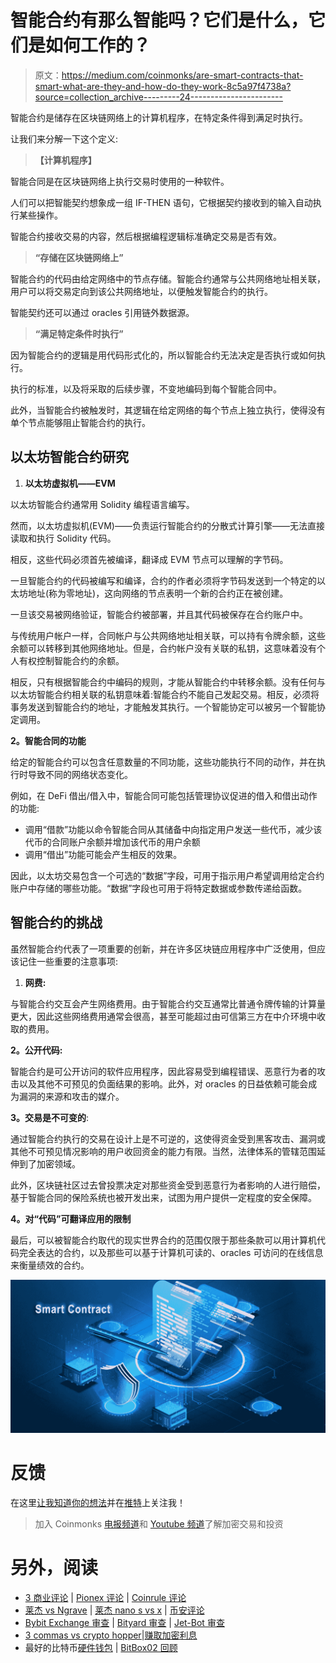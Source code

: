 # 智能合约有那么智能吗？它们是什么，它们是如何工作的？

> 原文：<https://medium.com/coinmonks/are-smart-contracts-that-smart-what-are-they-and-how-do-they-work-8c5a97f4738a?source=collection_archive---------24----------------------->

智能合约是储存在区块链网络上的计算机程序，在特定条件得到满足时执行。

让我们来分解一下这个定义:

> **【计算机程序】**

智能合同是在区块链网络上执行交易时使用的一种软件。

人们可以把智能契约想象成一组 IF-THEN 语句，它根据契约接收到的输入自动执行某些操作。

智能合约接收交易的内容，然后根据编程逻辑标准确定交易是否有效。

> **“存储在区块链网络上”**

智能合约的代码由给定网络中的节点存储。智能合约通常与公共网络地址相关联，用户可以将交易定向到该公共网络地址，以便触发智能合约的执行。

智能契约还可以通过 oracles 引用链外数据源。

> **“满足特定条件时执行”**

因为智能合约的逻辑是用代码形式化的，所以智能合约无法决定是否执行或如何执行。

执行的标准，以及将采取的后续步骤，不变地编码到每个智能合同中。

此外，当智能合约被触发时，其逻辑在给定网络的每个节点上独立执行，使得没有单个节点能够阻止智能合约的执行。

## **以太坊智能合约研究**

1.  **以太坊虚拟机——EVM**

以太坊智能合约通常用 Solidity 编程语言编写。

然而，以太坊虚拟机(EVM)——负责运行智能合约的分散式计算引擎——无法直接读取和执行 Solidity 代码。

相反，这些代码必须首先被编译，翻译成 EVM 节点可以理解的字节码。

一旦智能合约的代码被编写和编译，合约的作者必须将字节码发送到一个特定的以太坊地址(称为零地址)，这向网络的节点表明一个新的合约正在被创建。

一旦该交易被网络验证，智能合约被部署，并且其代码被保存在合约账户中。

与传统用户帐户一样，合同帐户与公共网络地址相关联，可以持有令牌余额，这些余额可以转移到其他网络地址。但是，合约帐户没有关联的私钥，这意味着没有个人有权控制智能合约的余额。

相反，只有根据智能合约中编码的规则，才能从智能合约中转移余额。没有任何与以太坊智能合约相关联的私钥意味着:智能合约不能自己发起交易。相反，必须将事务发送到智能合约的地址，才能触发其执行。一个智能协定可以被另一个智能协定调用。

**2。智能合同的功能**

给定的智能合约可以包含任意数量的不同功能，这些功能执行不同的动作，并在执行时导致不同的网络状态变化。

例如，在 DeFi 借出/借入中，智能合同可能包括管理协议促进的借入和借出动作的功能:

*   调用“借款”功能以命令智能合同从其储备中向指定用户发送一些代币，减少该代币的合同账户余额并增加该代币的用户余额
*   调用“借出”功能可能会产生相反的效果。

因此，以太坊交易包含一个可选的“数据”字段，可用于指示用户希望调用给定合约账户中存储的哪些功能。“数据”字段也可用于将特定数据或参数传递给函数。

## **智能合约的挑战**

虽然智能合约代表了一项重要的创新，并在许多区块链应用程序中广泛使用，但应该记住一些重要的注意事项:

1.  **网费:**

与智能合约交互会产生网络费用。由于智能合约交互通常比普通令牌传输的计算量更大，因此这些网络费用通常会很高，甚至可能超过由可信第三方在中介环境中收取的费用。

**2。公开代码:**

智能合约是可公开访问的软件应用程序，因此容易受到编程错误、恶意行为者的攻击以及其他不可预见的负面结果的影响。此外，对 oracles 的日益依赖可能会成为漏洞的来源和攻击的媒介。

**3。交易是不可变的**:

通过智能合约执行的交易在设计上是不可逆的，这使得资金受到黑客攻击、漏洞或其他不可预见情况影响的用户收回资金的能力有限。当然，法律体系的管辖范围延伸到了加密领域。

此外，区块链社区过去曾投票决定对那些资金受到恶意行为者影响的人进行赔偿，基于智能合同的保险系统也被开发出来，试图为用户提供一定程度的安全保障。

**4。对“代码”可翻译应用的限制**

最后，可以被智能合约取代的现实世界合约的范围仅限于那些条款可以用计算机代码完全表达的合约，以及那些可以基于计算机可读的、oracles 可访问的在线信息来衡量绩效的合约。

![](img/0dab2240629336355ade3727adcfb1af.png)

# 反馈

在这里[让我知道你的想法](https://www.philippeho.com/contact)并在[推特](https://twitter.com/1philippeho)上关注我！

> 加入 Coinmonks [电报频道](https://t.me/coincodecap)和 [Youtube 频道](https://www.youtube.com/c/coinmonks/videos)了解加密交易和投资

# 另外，阅读

*   [3 商业评论](/coinmonks/3commas-review-an-excellent-crypto-trading-bot-2020-1313a58bec92) | [Pionex 评论](https://coincodecap.com/pionex-review-exchange-with-crypto-trading-bot) | [Coinrule 评论](/coinmonks/coinrule-review-2021-a-beginner-friendly-crypto-trading-bot-daf0504848ba)
*   [莱杰 vs Ngrave](/coinmonks/ledger-vs-ngrave-zero-7e40f0c1d694) | [莱杰 nano s vs x](/coinmonks/ledger-nano-s-vs-x-battery-hardware-price-storage-59a6663fe3b0) | [币安评论](/coinmonks/binance-review-ee10d3bf3b6e)
*   [Bybit Exchange 审查](/coinmonks/bybit-exchange-review-dbd570019b71) | [Bityard 审查](https://coincodecap.com/bityard-reivew) | [Jet-Bot 审查](https://coincodecap.com/jet-bot-review)
*   [3 commas vs crypto hopper](/coinmonks/3commas-vs-pionex-vs-cryptohopper-best-crypto-bot-6a98d2baa203)|[赚取加密利息](/coinmonks/earn-crypto-interest-b10b810fdda3)
*   最好的比特币[硬件钱包](/coinmonks/hardware-wallets-dfa1211730c6) | [BitBox02 回顾](/coinmonks/bitbox02-review-your-swiss-bitcoin-hardware-wallet-c36c88fff29)
